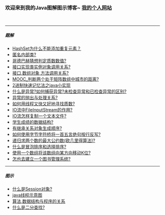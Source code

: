 ### 欢迎来到我的Java图解图示博客~ [我的个人网站](http://www.ykmimi.com)

<br>

---


##### 题解


- [HashSet为什么不能添加重复元素？](https://www.processon.com/view/link/5b068e01e4b05f5d6b6adac5)
- [匿名内部类?](https://www.processon.com/view/link/5b025103e4b0da6de331d848)
- [哥德巴赫猜想判定质数数值?](https://www.processon.com/view/link/5b01287de4b06a40445ecd00)
- [接口实现类实例对象调用关系?](https://www.processon.com/view/link/5afe9de3e4b0ceccca8644d7)
- [接口,数组对象,方法调用关系?](https://www.processon.com/view/link/5afd3b1ee4b0595cc890063b)
- [MOOC_判断两个处于矩阵数组中城市的距离?](https://www.processon.com/view/link/5b028e52e4b05615d25162a5)
- [2进制快速记忆法之java小实现](https://www.processon.com/view/link/5b06d700e4b05615d25d1069)
- [什么是异常?如何捕获异常?未检查异常和已检查异常的区别?](https://www.processon.com/view/link/5b0b8f0be4b0fccf723ba252)
- [异常的抛出与处理关系?](https://www.processon.com/view/link/5b0cf2cde4b037160971ab27)
- [如何用线程又快又好地寻找质数?](https://www.processon.com/view/link/5b0fc4abe4b06350d449773d)
- [IO流中FileInputStream的作用?](https://www.processon.com/view/link/5b134ac8e4b07596cf3a6a40)
- [IO流怎样复制一个文本文件?](https://www.processon.com/view/link/5b14b4bae4b00490ac850da2)
- [学生成绩的数据结构?](https://www.processon.com/view/link/5b172f85e4b06350d4535b9d)
- [有继承关系对象生成顺序?](https://www.processon.com/view/link/5b19fe9ae4b07596cf45c741)
- [如何使用字节字符桥将一首五言绝句按行反写?](https://www.processon.com/view/link/5b1a3880e4b00490ac8f5f40)
- [递归求两个数的最大公约数(欧几里得算法)?](https://www.processon.com/view/link/5b1c844ae4b02e4b26ff5b72)
- [什么是冒泡排序和选择排序?](https://www.processon.com/view/link/5b1de65ae4b07596cf49e709)
- [使用一个数组将该数组向某方向移动K位?](https://www.processon.com/view/link/5b1f335de4b02e4b27030e37)
- [怎也去建立一个图书管理系统?](https://www.processon.com/view/link/5b237183e4b06d15ca93e52a)

---


##### 图示


- [什么是Session对象?](https://www.processon.com/view/link/5a3b64ade4b07c8d894161e1)
- [java线程示意图](https://www.processon.com/view/link/5b0e22afe4b009aef59037b7)
- [算法,数据结构与程序的关系](https://www.processon.com/view/link/5ad1e6eee4b0b74a6dd6955e)
- [什么是二分查找?](https://www.processon.com/view/link/5b2308e4e4b02539617ea55c)





<br>
<br>
<br>
<center>

<script type="text/javascript" src="//ra.revolvermaps.com/0/0/3.js?i=0xu0ctk7f3j&amp;b=0&amp;s=40&amp;m=2&amp;cl=baf01f&amp;co=0a0d74&amp;cd=ff9700&amp;v0=66&amp;v1=60&amp;r=1" async="async"></script>

</center>
<br>
<br>

